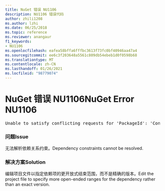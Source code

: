 ```yaml
---
title: NuGet 错误 NU1106
description: NU1106 错误代码
author: zhili1208
ms.author: lzhi
ms.date: 06/25/2018
ms.topic: reference
ms.reviewer: anangaur
f1_keywords:
- NU1106
ms.openlocfilehash: eafea58bffa6fffbc3613f73fc0bf40946aa47a4
ms.sourcegitcommit: ee6c3f203648a5561c809db54ebeb1d0f0598b68
ms.translationtype: MT
ms.contentlocale: zh-CN
ms.lasthandoff: 01/26/2021
ms.locfileid: "98779074"
---
```

# <a name="nuget-error-nu1106"></a><span data-ttu-id="f788d-103">NuGet 错误 NU1106</span><span class="sxs-lookup"><span data-stu-id="f788d-103">NuGet Error NU1106</span></span>

<pre>Unable to satisfy conflicting requests for 'PackageId': 'Conflict path' Framework: 'Target graph'</pre>

### <a name="issue"></a><span data-ttu-id="f788d-104">问题</span><span class="sxs-lookup"><span data-stu-id="f788d-104">Issue</span></span>
<span data-ttu-id="f788d-105">无法解析依赖关系约束。</span><span class="sxs-lookup"><span data-stu-id="f788d-105">Dependency constraints cannot be resolved.</span></span>

### <a name="solution"></a><span data-ttu-id="f788d-106">解决方案</span><span class="sxs-lookup"><span data-stu-id="f788d-106">Solution</span></span>
<span data-ttu-id="f788d-107">编辑项目文件以指定依赖项的更开放式结束范围，而不是精确的版本。</span><span class="sxs-lookup"><span data-stu-id="f788d-107">Edit the project file to specify more open-ended ranges for the dependency rather than an exact version.</span></span>